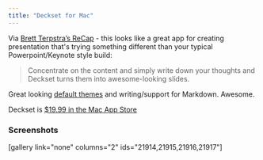 ```yaml
---
title: "Deckset for Mac"
---
```

<p>Via <a href="http://brettterpstra.com/2014/04/09/recap-apr-9th-2014/">Brett Terpstra’s ReCap</a> - this looks like a great app for creating presentation that's trying something different than your typical Powerpoint/Keynote style build:</p>
<blockquote><p>
  Concentrate on the content and simply write down your thoughts and Deckset turns them into awesome-looking slides.
</p></blockquote>
<p>Great looking <a href="http://www.decksetapp.com/themes/">default themes</a> and writing/support for Markdown. Awesome.</p>
<p>Deckset is <a href="https://itunes.apple.com/ca/app/deckset-turn-your-notes-into/id847496013?mt=12&amp;uo=4&amp;at=10l4Ki">$19.99 in the Mac App Store</a></p>
<h3>Screenshots</h3>
<p>[gallery link="none" columns="2" ids="21914,21915,21916,21917"]</p>

